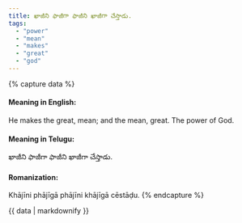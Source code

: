 ```yaml
---
title: ఖాజీని ఫాజీగా ఫాజీని ఖాజీగా చేస్తాడు.
tags:
  - "power"
  - "mean"
  - "makes"
  - "great"
  - "god"
---
```


{% capture data %}
#### Meaning in English:
He makes the great, mean; and the mean, great.
The power of God.

#### Meaning in Telugu:
ఖాజీని ఫాజీగా ఫాజీని ఖాజీగా చేస్తాడు.

#### Romanization:
Khājīni phājīgā phājīni khājīgā cēstāḍu.
{% endcapture %}

{{ data | markdownify }}

